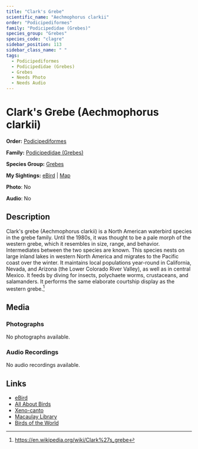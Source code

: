 ```yaml
---
title: "Clark's Grebe"
scientific_name: "Aechmophorus clarkii"
order: "Podicipediformes"
family: "Podicipedidae (Grebes)"
species_group: "Grebes"
species_code: "clagre"
sidebar_position: 113
sidebar_class_name: " "
tags: 
  - Podicipediformes
  - Podicipedidae (Grebes)
  - Grebes
  - Needs Photo
  - Needs Audio
---
```


# Clark's Grebe (Aechmophorus clarkii)

**Order:** [Podicipediformes](/tags/podicipediformes)

**Family:** [Podicipedidae (Grebes)](/tags/podicipedidae-grebes)

**Species Group:** [Grebes](/tags/grebes)

**My Sightings:** [eBird](https://ebird.org/lifelist?r=world&time=life&spp=clagre) | [Map](/map?species_code=clagre)

**Photo**: No 

**Audio**: No

## Description
Clark's grebe (Aechmophorus clarkii) is a North American waterbird species in the grebe family. Until the 1980s, it was thought to be a pale morph of the western grebe, which it resembles in size, range, and behavior. Intermediates between the two species are known.
This species nests on large inland lakes in western North America and migrates to the Pacific coast over the winter. It maintains local populations year-round in California, Nevada, and Arizona (the Lower Colorado River Valley), as well as in central Mexico. 
It feeds by diving for insects, polychaete worms, crustaceans, and salamanders.
It performs the same elaborate courtship display as the western grebe.[^1]

[^1]: https://en.wikipedia.org/wiki/Clark%27s_grebe

## Media
### Photographs
No photographs available.

### Audio Recordings
No audio recordings available.

## Links
* [eBird](https://ebird.org/species/clagre) 
* [All About Birds](https://www.allaboutbirds.org/guide/clagre) 
* [Xeno-canto](https://www.xeno-canto.org/species/aechmophorus-clarkii) 
* [Macaulay Library](https://search.macaulaylibrary.org/catalog?taxonCode=clagre&sort=rating_rank_desc)
* [Birds of the World](https://birdsoftheworld.org/bow/species/clagre)
